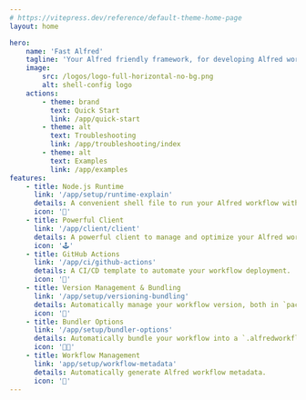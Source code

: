 ```yaml
---
# https://vitepress.dev/reference/default-theme-home-page
layout: home

hero:
    name: 'Fast Alfred'
    tagline: 'Your Alfred friendly framework, for developing Alfred workflows in TypeScript/JavaScript.'
    image:
        src: /logos/logo-full-horizontal-no-bg.png
        alt: shell-config logo
    actions:
        - theme: brand
          text: Quick Start
          link: /app/quick-start
        - theme: alt
          text: Troubleshooting
          link: /app/troubleshooting/index
        - theme: alt
          text: Examples
          link: /app/examples
features:
    - title: Node.js Runtime
      link: '/app/setup/runtime-explain'
      details: A convenient shell file to run your Alfred workflow with Node.js.
      icon: '🚀'
    - title: Powerful Client
      link: '/app/client/client'
      details: A powerful client to manage and optimize your Alfred workflow.
      icon: '🕹️'
    - title: GitHub Actions
      link: '/app/ci/github-actions'
      details: A CI/CD template to automate your workflow deployment.
      icon: '🐙'
    - title: Version Management & Bundling
      link: '/app/setup/versioning-bundling'
      details: Automatically manage your workflow version, both in `package.json` and `info.plist`.
      icon: '💯'
    - title: Bundler Options
      link: '/app/setup/bundler-options'
      details: Automatically bundle your workflow into a `.alfredworkflow` file.
      icon: '👨‍💻'
    - title: Workflow Management
      link: 'app/setup/workflow-metadata'
      details: Automatically generate Alfred workflow metadata.
      icon: '🔨'
---
```

